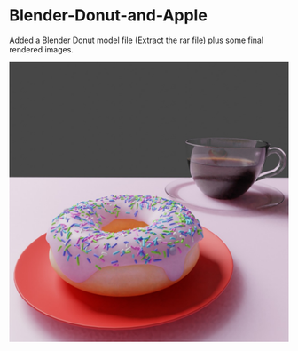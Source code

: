 # Blender-Donut-and-Apple

Added a Blender Donut model file (Extract the rar file) plus some final rendered images.

![alt text](https://github.com/anirudhcode7/Blender-3D-Donut/blob/master/Donut.jpeg?raw=true)


